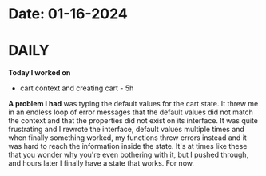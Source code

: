# Date: 01-16-2024

# DAILY


**Today I worked on** 
- cart context and creating cart - 5h


**A problem I had** was typing the default values for the cart state. It threw me in an endless loop of error messages that the default values did not match the context and that the properties did not exist on its interface. It was quite frustrating and I rewrote the interface, default values multiple times and when finally something worked, my functions threw errors instead and it was hard to reach the information inside the state. It's at times like these that you wonder why you're even bothering with it, but I pushed through, and hours later I finally have a state that works. For now.